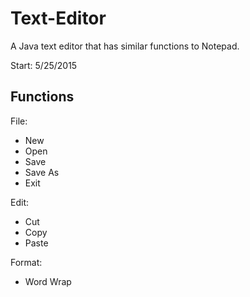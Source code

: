 # Text-Editor
A Java text editor that has similar functions to Notepad.

Start: 5/25/2015

Functions
---------
File:
- New
- Open
- Save
- Save As
- Exit

Edit:
- Cut
- Copy
- Paste

Format:
- Word Wrap
